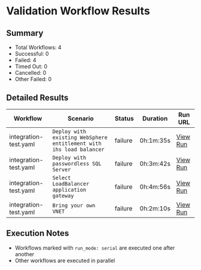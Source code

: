 # Validation Workflow Results

## Summary
- Total Workflows: 4
- Successful: 0
- Failed: 4
- Timed Out: 0
- Cancelled: 0
- Other Failed: 0

## Detailed Results

| Workflow | Scenario | Status | Duration | Run URL |
|----------|----------|---------|-----------|----------|
| integration-test.yaml | `Deploy with existing WebSphere entitlement with ihs load balancer` | failure | 0h:1m:35s | [View Run](https://github.com/azure-javaee/azure.websphere-traditional.cluster/actions/runs/17030583878) |
| integration-test.yaml | `Deploy with passwordless SQL Server` | failure | 0h:3m:42s | [View Run](https://github.com/azure-javaee/azure.websphere-traditional.cluster/actions/runs/17030585265) |
| integration-test.yaml | `Select LoadBalancer application gateway` | failure | 0h:4m:56s | [View Run](https://github.com/azure-javaee/azure.websphere-traditional.cluster/actions/runs/17030586667) |
| integration-test.yaml | `Bring your own VNET` | failure | 0h:2m:10s | [View Run](https://github.com/azure-javaee/azure.websphere-traditional.cluster/actions/runs/17030588037) |


## Execution Notes
- Workflows marked with `run_mode: serial` are executed one after another
- Other workflows are executed in parallel
